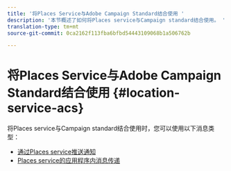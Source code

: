 ```yaml
---
title: '将Places Service与Adobe Campaign Standard结合使用 '
description: '本节概述了如何将Places service与Campaign standard结合使用。 '
translation-type: tm+mt
source-git-commit: 0ca2162f113fba6bfbd54443109068b1a506762b

---
```



# 将Places Service与Adobe Campaign Standard结合使用 {#location-service-acs}

将Places service与Campaign standard结合使用时，您可以使用以下消息类型：

* [通过Places service推送通知](/help/use-places-with-other-solutions/places-acs/places-acs-push-notifications.md)
* [Places service的应用程序内消息传递](/help/use-places-with-other-solutions/places-acs/places-acs-in-app-messages.md)